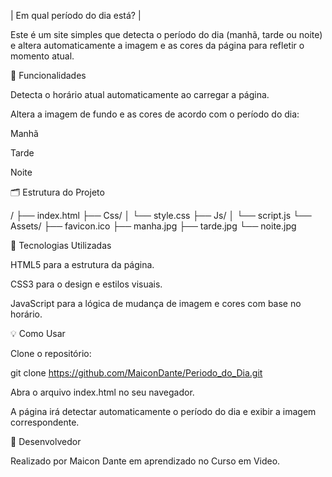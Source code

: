 | Em qual período do dia está? |

Este é um site simples que detecta o período do dia (manhã, tarde ou noite) e altera automaticamente a imagem e as cores da página para refletir o momento atual.

🚀 Funcionalidades

Detecta o horário atual automaticamente ao carregar a página.

Altera a imagem de fundo e as cores de acordo com o período do dia:

Manhã

Tarde

Noite

🗂 Estrutura do Projeto

/
├── index.html
├── Css/
│   └── style.css
├── Js/
│   └── script.js
└── Assets/
    ├── favicon.ico
    ├── manha.jpg
    ├── tarde.jpg
    └── noite.jpg

🧩 Tecnologias Utilizadas

HTML5 para a estrutura da página.

CSS3 para o design e estilos visuais.

JavaScript para a lógica de mudança de imagem e cores com base no horário.

💡 Como Usar

Clone o repositório:

git clone https://github.com/MaiconDante/Periodo_do_Dia.git

Abra o arquivo index.html no seu navegador.

A página irá detectar automaticamente o período do dia e exibir a imagem correspondente.

🔗 Desenvolvedor

Realizado por Maicon Dante em aprendizado no Curso em Video.